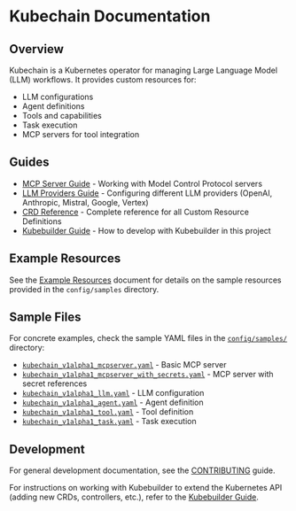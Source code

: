 # Kubechain Documentation

## Overview

Kubechain is a Kubernetes operator for managing Large Language Model (LLM) workflows. It provides custom resources for:

- LLM configurations
- Agent definitions
- Tools and capabilities
- Task execution
- MCP servers for tool integration

## Guides

- [MCP Server Guide](./mcp-server.md) - Working with Model Control Protocol servers
- [LLM Providers Guide](./llm-providers.md) - Configuring different LLM providers (OpenAI, Anthropic, Mistral, Google, Vertex)
- [CRD Reference](./crd-reference.md) - Complete reference for all Custom Resource Definitions
- [Kubebuilder Guide](./kubebuilder-guide.md) - How to develop with Kubebuilder in this project

## Example Resources

See the [Example Resources](../config/example-resources.md) document for details on the sample resources provided in the `config/samples` directory.

## Sample Files

For concrete examples, check the sample YAML files in the [`config/samples/`](../config/samples/) directory:

- [`kubechain_v1alpha1_mcpserver.yaml`](../config/samples/kubechain_v1alpha1_mcpserver.yaml) - Basic MCP server
- [`kubechain_v1alpha1_mcpserver_with_secrets.yaml`](../config/samples/kubechain_v1alpha1_mcpserver_with_secrets.yaml) - MCP server with secret references
- [`kubechain_v1alpha1_llm.yaml`](../config/samples/kubechain_v1alpha1_llm.yaml) - LLM configuration
- [`kubechain_v1alpha1_agent.yaml`](../config/samples/kubechain_v1alpha1_agent.yaml) - Agent definition
- [`kubechain_v1alpha1_tool.yaml`](../config/samples/kubechain_v1alpha1_tool.yaml) - Tool definition
- [`kubechain_v1alpha1_task.yaml`](../config/samples/kubechain_v1alpha1_task.yaml) - Task execution

## Development

For general development documentation, see the [CONTRIBUTING](../CONTRIBUTING.md) guide.

For instructions on working with Kubebuilder to extend the Kubernetes API (adding new CRDs, controllers, etc.), refer to the [Kubebuilder Guide](./kubebuilder-guide.md).